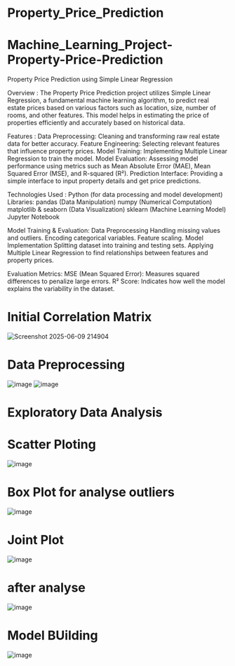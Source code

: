 # Property_Price_Prediction

# Machine_Learning_Project-Property-Price-Prediction
Property Price Prediction using Simple Linear Regression

Overview : The Property Price Prediction project utilizes Simple Linear Regression, a fundamental machine learning algorithm, to predict real estate prices based on various factors such as location, size, number of rooms, and other features. This model helps in estimating the price of properties efficiently and accurately based on historical data.

Features : Data Preprocessing: Cleaning and transforming raw real estate data for better accuracy. Feature Engineering: Selecting relevant features that influence property prices. Model Training: Implementing Multiple Linear Regression to train the model. Model Evaluation: Assessing model performance using metrics such as Mean Absolute Error (MAE), Mean Squared Error (MSE), and R-squared (R²). Prediction Interface: Providing a simple interface to input property details and get price predictions.

Technologies Used : Python (for data processing and model development) Libraries: pandas (Data Manipulation) numpy (Numerical Computation) matplotlib & seaborn (Data Visualization) sklearn (Machine Learning Model) Jupyter Notebook

Model Training & Evaluation: Data Preprocessing Handling missing values and outliers. Encoding categorical variables. Feature scaling. Model Implementation Splitting dataset into training and testing sets. Applying Multiple Linear Regression to find relationships between features and property prices.

Evaluation Metrics: MSE (Mean Squared Error): Measures squared differences to penalize large errors. R² Score: Indicates how well the model explains the variability in the dataset.

# Initial Correlation Matrix

![Screenshot 2025-06-09 214904](https://github.com/user-attachments/assets/6ee819a9-a298-4564-b2d0-2d8684ef4008)

# Data Preprocessing
![image](https://github.com/user-attachments/assets/9498eb9f-7951-462e-bfee-73c021c67195)
![image](https://github.com/user-attachments/assets/73e1f948-f622-4d33-ac6f-e99176774a19)

# Exploratory Data Analysis
# Scatter Ploting
![image](https://github.com/user-attachments/assets/8fae35dd-2888-4fa6-a957-f86bd5b6ef71)

# Box Plot for analyse outliers
![image](https://github.com/user-attachments/assets/1375596b-e038-45ac-a763-2eafa8efe4c3)

# Joint Plot
![image](https://github.com/user-attachments/assets/02ae945f-6ec7-4df3-bc15-3280e8c79148)
# after analyse 
![image](https://github.com/user-attachments/assets/ac2fb9ca-ab80-416e-a8f0-6d7c860ddc3a)

# Model BUilding
![image](https://github.com/user-attachments/assets/f914bc3a-e0cc-405e-b4a3-cb6bde6d4a90)





